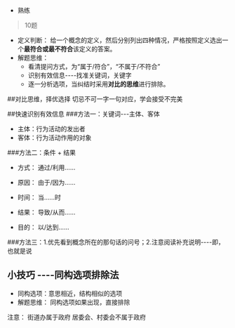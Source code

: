 
* 熟练

> 10题


* 定义判断： 给一个概念的定义，然后分别列出四种情况，严格按照定义选出一个**最符合或最不符合**该定义的答案。
* 解题思维：
    * 看清提问方式，为“属于/符合”，“不属于/不符合”
    * 识别有效信息----找准关键词，关键字
    * 逐一分析选项，当纠结时采用**对比的思维**进行排除。
    
##对比思维，择优选择
切忌不可一字一句对应，学会接受不完美

##快速识别有效信息
###方法一：关键词---主体、客体
* 主体：行为活动的发出者
* 客体：行为活动作用的对象

###方法二：条件 + 结果
* 方式： 通过/利用......
* 原因： 由于/因为......
* 时间： 当......时
 
* 结果： 导致/从而......
* 目的： 以/达到......

###方法三：1.优先看到概念所在的那句话的问号；2.注意阅读补充说明----即，也就是说

## 小技巧 ----同构选项排除法

* 同构选项：意思相近，结构相似的选项
* 解题思维： 同构选项如果出现，直接排除


注意：
街道办属于政府
居委会、村委会不属于政府

